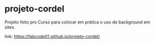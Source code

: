 # projeto-cordel
Projeto feito pro Curso para colocar em prática o uso de
background em sites.

link: https://fabcode01.github.io/projeto-cordel/
